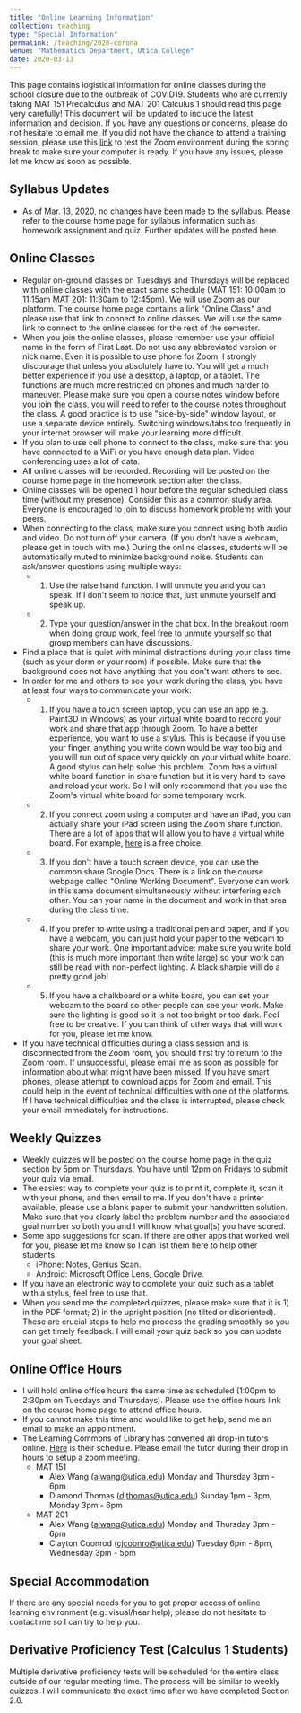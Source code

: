 ```yaml
---
title: "Online Learning Information"
collection: teaching
type: "Special Information"
permalink: /teaching/2020-corona
venue: "Mathematics Department, Utica College"
date: 2020-03-13
---
```


This page contains logistical information for online classes during the school closure due to the outbreak of COVID19. Students who are currently taking MAT 151 Precalculus and MAT 201 Calculus 1 should read this page very carefully! This document will be updated to include the latest information and decision. If you have any questions or concerns, please do not hesitate to email me. If you did not have the chance to attend a training session, please use this [link](https://zoom.us/test) to test the Zoom environment during the spring break to make sure your computer is ready. If you have any issues, please let me know as soon as possible.

## Syllabus Updates
 
 * As of Mar. 13, 2020, no changes have been made to the syllabus. Please refer to the course home page for syllabus information such as homework assignment and quiz. Further updates will be posted here.

## Online Classes

 * Regular on-ground classes on Tuesdays and Thursdays will be replaced with online classes with the exact same schedule (MAT 151: 10:00am to 11:15am MAT 201: 11:30am to 12:45pm). We will use Zoom as our platform. The course home page contains a link "Online Class" and please use that link to connect to online classes. We will use the same link to connect to the online classes for the rest of the semester. 
 * When you join the online classes, please remember use your official name in the form of First Last. Do not use any abbreviated version or nick name. Even it is possible to use phone for Zoom, I strongly discourage that unless you absolutely have to. You will get a much better experience if you use a desktop, a laptop, or a tablet. The functions are much more restricted on phones and much harder to maneuver. Please make sure you open a course notes window before you join the class, you will need to refer to the course notes throughout the class. A good practice is to use "side-by-side" window layout, or use a separate device entirely. Switching windows/tabs too frequently in your internet browser will make your learning more difficult.
 * If you plan to use cell phone to connect to the class, make sure that you have connected to a WiFi or you have enough data plan. Video conferencing uses a lot of data.
 * All online classes will be recorded. Recording will be posted on the course home page in the homework section after the class.
 * Online classes will be opened 1 hour before the regular scheduled class time (without my presence). Consider this as a common study area. Everyone is encouraged to join to discuss homework problems with your peers.
 * When connecting to the class, make sure you connect using both audio and video. Do not turn off your camera. (If you don't have a webcam, please get in touch with me.) During the online classes, students will be automatically muted to minimize background noise. Students can ask/answer questions using multiple ways:
   * 1) Use the raise hand function. I will unmute you and you can speak. If I don't seem to notice that, just unmute yourself and speak up.
   * 2) Type your question/answer in the chat box.
   In the breakout room when doing group work, feel free to unmute yourself so that group members can have discussions. 
 * Find a place that is quiet with minimal distractions during your class time (such as your dorm or your room) if possible. Make sure that the background does not have anything that you don't want others to see.
 * In order for me and others to see your work during the class, you have at least four ways to communicate your work:
   * 1) If you have a touch screen laptop, you can use an app (e.g. Paint3D in Windows) as your virtual white board to record your work and share that app through Zoom. To have a better experience, you want to use a stylus. This is because if you use your finger, anything you write down would be way too big and you will run out of space very quickly on your virtual white board. A good stylus can help solve this problem. Zoom has a virtual white board function in share function but it is very hard to save and reload your work. So I will only recommend that you use the Zoom's virtual white board for some temporary work.
   * 2) If you connect zoom using a computer and have an iPad, you can actually share your iPad screen using the Zoom share function. There are a lot of apps that will allow you to have a virtual white board. For example, [here](bitpaper.io) is a free choice. 
   * 3) If you don't have a touch screen device, you can use the common share Google Docs. There is a link on the course webpage called "Online Working Document". Everyone can work in this same document simultaneously without interfering each other. You can your name in the document and work in that area during the class time.
   * 4) If you prefer to write using a traditional pen and paper, and if you have a webcam, you can just hold your paper to the webcam to share your work. One important advice: make sure you write bold (this is much more important than write large) so your work can still be read with non-perfect lighting. A black sharpie will do a pretty good job!
   * 5) If you have a chalkboard or a white board, you can set your webcam to the board so other people can see your work. Make sure the lighting is good so it is not too bright or too dark.
   Feel free to be creative. If you can think of other ways that will work for you, please let me know.
 * If you have technical difficulties during a class session and is disconnected from the Zoom room, you should first try to return to the Zoom room. If unsuccessful, please email me as soon as possible for information about what might have been missed. If you have smart phones, please attempt to download apps for Zoom and email. This could help in the event of technical difficulties with one of the platforms. If I have technical difficulties and the class is interrupted, please check your email immediately for instructions.

## Weekly Quizzes

 * Weekly quizzes will be posted on the course home page in the quiz section by 5pm on Thursdays. You have until 12pm on Fridays to submit your quiz via email.
 * The easiest way to complete your quiz is to print it, complete it, scan it with your phone, and then email to me. If you don't have a printer available, please use a blank paper to submit your handwritten solution. Make sure that you clearly label the problem number and the associated goal number so both you and I will know what goal(s) you have scored.
 * Some app suggestions for scan. If there are other apps that worked well for you, please let me know so I can list them here to help other students.
   * iPhone: Notes, Genius Scan.
   * Android: Microsoft Office Lens, Google Drive.
 * If you have an electronic way to complete your quiz such as a tablet with a stylus, feel free to use that.
 * When you send me the completed quizzes, please make sure that it is 1) in the PDF format; 2) in the upright position (no tilted or disoriented). These are crucial steps to help me process the grading smoothly so you can get timely feedback. I will email your quiz back so you can update your goal sheet.

## Online Office Hours
 
 * I will hold online office hours the same time as scheduled (1:00pm to 2:30pm on Tuesdays and Thursdays). Please use the office hours link on the course home page to attend office hours.
 * If you cannot make this time and would like to get help, send me an email to make an appointment.
 * The Learning Commons of Library has converted all drop-in tutors online. [Here](https://docs.google.com/spreadsheets/d/1GdYV1s5u_g-3pPht9klQXtZEPZFtHmoszt0lWKVwPRg/edit#gid=0) is their schedule. Please email the tutor during their drop in hours to setup a zoom meeting.
   * MAT 151
     * Alex Wang (alwang@utica.edu) Monday and Thursday 3pm - 6pm
     * Diamond Thomas (djthomas@utica.edu) Sunday 1pm - 3pm, Monday 3pm - 6pm
   * MAT 201
     * Alex Wang (alwang@utica.edu) Monday and Thursday 3pm - 6pm
     * Clayton Coonrod (cjcoonro@utica.edu) Tuesday 6pm - 8pm, Wednesday 3pm - 5pm

## Special Accommodation

 If there are any special needs for you to get proper access of online learning environment (e.g. visual/hear help), please do not hesitate to contact me so I can try to help you.

## Derivative Proficiency Test (Calculus 1 Students)

 Multiple derivative proficiency tests will be scheduled for the entire class outside of our regular meeting time. The process will be similar to weekly quizzes. I will communicate the exact time  after we have completed Section 2.6.